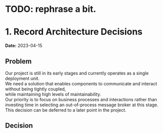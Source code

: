 # TODO: rephrase a bit.
# 1. Record Architecture Decisions

**Date:** 2023-04-15

## Problem

Our project is still in its early stages and currently operates as a single deployment unit. </br>
We need a solution that enables components to communicate and interact without being tightly coupled, </br>
while maintaining high levels of maintainability. </br>
Our priority is to focus on business processes and interactions rather than investing time in selecting an out-of-process message broker at this stage. </br>
This decision can be deferred to a later point in the project.

## Decision
